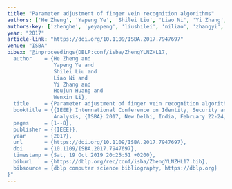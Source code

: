 ```yaml
---
title: "Parameter adjustment of finger vein recognition algorithms"
authors: ['He Zheng', 'Yapeng Ye', 'Shilei Liu', 'Liao Ni', 'Yi Zhang', 'Houjun Huang', 'Wenxin Li']
authors-key: ['zhenghe', 'yeyapeng', 'liushilei', 'niliao', 'zhangyi', 'huanghoujun', 'liwenxin']
year: "2017"
article-link: "https://doi.org/10.1109/ISBA.2017.7947697"
venue: "ISBA"
bibex: "@inproceedings{DBLP:conf/isba/ZhengYLNZHL17,
  author    = {He Zheng and
               Yapeng Ye and
               Shilei Liu and
               Liao Ni and
               Yi Zhang and
               Houjun Huang and
               Wenxin Li},
  title     = {Parameter adjustment of finger vein recognition algorithms},
  booktitle = {{IEEE} International Conference on Identity, Security and Behavior
               Analysis, {ISBA} 2017, New Delhi, India, February 22-24, 2017},
  pages     = {1--8},
  publisher = {{IEEE}},
  year      = {2017},
  url       = {https://doi.org/10.1109/ISBA.2017.7947697},
  doi       = {10.1109/ISBA.2017.7947697},
  timestamp = {Sat, 19 Oct 2019 20:25:51 +0200},
  biburl    = {https://dblp.org/rec/conf/isba/ZhengYLNZHL17.bib},
  bibsource = {dblp computer science bibliography, https://dblp.org}
}"
---
```

